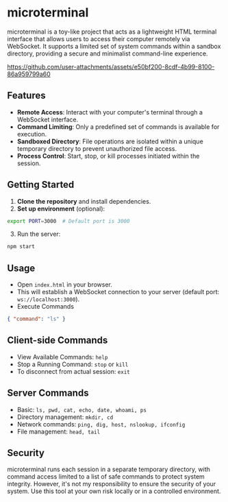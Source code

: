 # microterminal

microterminal is a toy-like project that acts as a lightweight HTML terminal interface that allows users to access their computer remotely via WebSocket. It supports a limited set of system commands within a sandbox directory, providing a secure and minimalist command-line experience.

https://github.com/user-attachments/assets/e50bf200-8cdf-4b99-8100-86a959799a60

## Features

- **Remote Access**: Interact with your computer's terminal through a WebSocket interface.
- **Command Limiting**: Only a predefined set of commands is available for execution.
- **Sandboxed Directory**: File operations are isolated within a unique temporary directory to prevent unauthorized file access.
- **Process Control**: Start, stop, or kill processes initiated within the session.

## Getting Started

1. **Clone the repository** and install dependencies.
2. **Set up environment** (optional):

```bash
export PORT=3000  # Default port is 3000
```

3.	Run the server:
```bash
npm start
```

## Usage

- Open `index.html` in your browser.
- This will establish a WebSocket connection to your server (default port: `ws://localhost:3000`).
- Execute Commands

```json
{ "command": "ls" }
```

## Client-side Commands

- View Available Commands: `help`
- Stop a Running Command: `stop` or `kill`
- To disconnect from actual session: `exit`

## Server Commands

- Basic: `ls, pwd, cat, echo, date, whoami, ps`
- Directory management: `mkdir, cd`
- Network commands: `ping, dig, host, nslookup, ifconfig`
- File management: `head, tail`

## Security

microterminal runs each session in a separate temporary directory, with command access limited to a list of safe commands to protect system integrity. However, it's not my responsibility to ensure the security of your system. Use this tool at your own risk locally or in a controlled environment.
